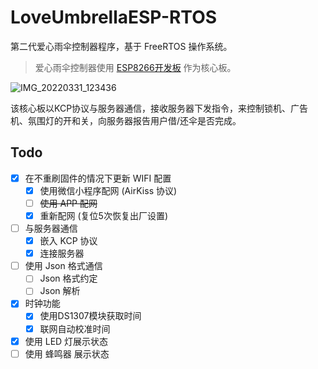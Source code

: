 ﻿# LoveUmbrellaESP-RTOS

第二代爱心雨伞控制器程序，基于 FreeRTOS 操作系统。

> 爱心雨伞控制器使用 [ESP8266开发板](https://github.com/HNIT-IoT-Lab/ESP8266-board) 作为核心板。

![IMG_20220331_123436](https://user-images.githubusercontent.com/39958055/160977423-13001bba-1a12-4f85-81d6-6290b2efd2ae.jpg)

该核心板以KCP协议与服务器通信，接收服务器下发指令，来控制锁机、广告机、氛围灯的开和关，向服务器报告用户借/还伞是否完成。

## Todo

- [x] 在不重刷固件的情况下更新 WIFI 配置
  - [x] 使用微信小程序配网 (AirKiss 协议)
  - [ ] ~~使用 APP 配网~~
  - [x] 重新配网 (复位5次恢复出厂设置)
- [ ] 与服务器通信
  - [x] 嵌入 KCP 协议
  - [x] 连接服务器
- [ ] 使用 Json 格式通信
  - [ ] Json 格式约定
  - [ ] Json 解析
- [x] 时钟功能
  - [x] 使用DS1307模块获取时间
  - [x] 联网自动校准时间 
- [x] 使用 LED 灯展示状态
- [ ] 使用 蜂鸣器 展示状态
